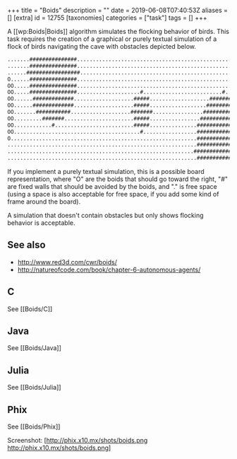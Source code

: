 +++
title = "Boids"
description = ""
date = 2019-06-08T07:40:53Z
aliases = []
[extra]
id = 12755
[taxonomies]
categories = ["task"]
tags = []
+++

A [[wp:Boids|Boids]] algorithm simulates the flocking behavior of birds. This task requires the creation of a graphical or purely textual simulation of a flock of birds navigating the cave with obstacles depicted below.


```txt
.......###############...............................................................
.......###############...............................................................
......#################..............................................................
O......###############...............................................................
OO.....###############...............................................................
OO.....###############....................#.........................#................
OO......#############...................#####...................#########............
OO......#############...................#####..................###########...........
OO.......###########...................#######................#############..........
OO.........#######......................#####................###############.........
OO............#.........................#####...............#################........
OO........................................#.................#################........
O...........................................................#################........
............................................................#################........
...........................................................###################.......
............................................................#################........
```


If you implement a purely textual simulation, this is a possible board representation, where "O" are the boids that should go toward the right, "#" are fixed walls that should be avoided by the boids, and "." is free space (using a space is also acceptable for free space, if you add some kind of frame around the board).

A simulation that doesn't contain obstacles but only shows flocking behavior is acceptable.



## See also

* http://www.red3d.com/cwr/boids/
* http://natureofcode.com/book/chapter-6-autonomous-agents/




## C

See [[Boids/C]]


## Java

See [[Boids/Java]]


## Julia

See [[Boids/Julia]]


## Phix

See [[Boids/Phix]]

Screenshot: [http://phix.x10.mx/shots/boids.png http://phix.x10.mx/shots/boids.png]
